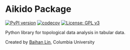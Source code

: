 # Aikido Package

[![PyPI version](https://badge.fury.io/py/aikido.svg)](https://badge.fury.io/py/tba)  [![codecov](https://codecov.io/gh/doerlbh/aikido/branch/main/graph/badge.svg?token=)](https://codecov.io/gh/doerlbh/tba)  [![License: GPL v3](https://img.shields.io/badge/License-GPLv3-blue.svg)](https://www.gnu.org/licenses/gpl-3.0)

Python library for topological data analysis in tabular data.

Created by [Baihan Lin](https://www.baihan.nyc), Columbia University
